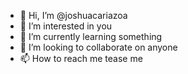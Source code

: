 - 👋 Hi, I’m @joshuacariazoa
- 👀 I’m interested in you
- 🌱 I’m currently learning something
- 💞️ I’m looking to collaborate on anyone 
- 📫 How to reach me tease me

<!---
joshuacariazoa/joshuacariazoa is a ✨ special ✨ repository because its `README.md` (this file) appears on your GitHub profile.
You can click the Preview link to take a look at your changes.
--->